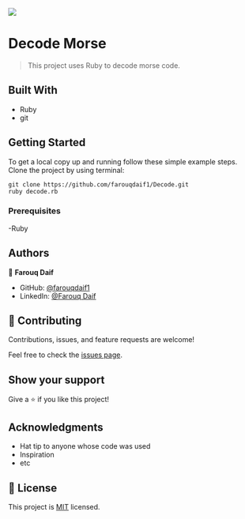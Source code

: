 
![](https://img.shields.io/badge/Microverse-blueviolet)
# Decode Morse
> This project uses Ruby to decode morse code.

## Built With
- Ruby
- git

## Getting Started
To get a local copy up and running follow these simple example steps.
Clone the project by using terminal:
```
git clone https://github.com/farouqdaif1/Decode.git
ruby decode.rb
```
### Prerequisites
-Ruby

## Authors

👤 **Farouq Daif**

- GitHub: [@farouqdaif1](https://github.com/farouqdaif1)
- LinkedIn: [@Farouq Daif ](https://www.linkedin.com/in/farouqdaif/)

## 🤝 Contributing

Contributions, issues, and feature requests are welcome!

Feel free to check the [issues page](../../issues/).

## Show your support

Give a ⭐️ if you like this project!

## Acknowledgments

- Hat tip to anyone whose code was used
- Inspiration
- etc

## 📝 License

This project is [MIT](./MIT.md) licensed.
